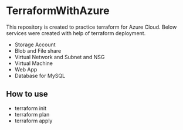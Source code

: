 # TerraformWithAzure
This repository is created to practice terraform for Azure Cloud.
Below services were created with help of terraform deployment.
- Storage Account
- Blob and File share
- Virtual Network and Subnet and NSG
- Virtual Machine
- Web App
- Database for MySQL

## How to use
- terraform init
- terraform plan
- terraform apply